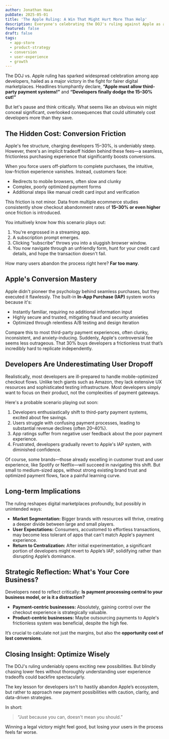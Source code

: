 ```yaml
---
author: Jonathan Haas
pubDate: 2025-05-01
title: 'The Apple Ruling: A Win That Might Hurt More Than Help'
description: Everyone's celebrating the DOJ's ruling against Apple as a victory for developers—until you realize the hidden costs of off‑platform payments.
featured: false
draft: false
tags:
  - app-store
  - product-strategy
  - conversion
  - user-experience
  - growth
---
```


The DOJ vs. Apple ruling has sparked widespread celebration among app developers, hailed as a major victory in the fight for fairer digital marketplaces. Headlines triumphantly declare, **“Apple must allow third-party payment systems!”** and **“Developers finally dodge the 15–30% cut!”**

But let's pause and think critically. What seems like an obvious win might conceal significant, overlooked consequences that could ultimately cost developers more than they save.

## The Hidden Cost: Conversion Friction

Apple's fee structure, charging developers 15–30%, is undeniably steep. However, there's an implicit tradeoff hidden behind these fees—a seamless, frictionless purchasing experience that significantly boosts conversions.

When you force users off-platform to complete purchases, the intuitive, low-friction experience vanishes. Instead, customers face:

- Redirects to mobile browsers, often slow and clunky
- Complex, poorly optimized payment forms
- Additional steps like manual credit card input and verification

This friction is not minor. Data from multiple ecommerce studies consistently show checkout abandonment rates of **15–30% or even higher** once friction is introduced.

You intuitively know how this scenario plays out:

1. You're engrossed in a streaming app.
1. A subscription prompt emerges.
1. Clicking “subscribe” throws you into a sluggish browser window.
1. You now navigate through an unfriendly form, hunt for your credit card details, and hope the transaction doesn't fail.

How many users abandon the process right here? **Far too many**.

## Apple's Conversion Mastery

Apple didn't pioneer the psychology behind seamless purchases, but they executed it flawlessly. The built-in **In-App Purchase (IAP)** system works because it's:

- Instantly familiar, requiring no additional information input
- Highly secure and trusted, mitigating fraud and security anxieties
- Optimized through relentless A/B testing and design iteration

Compare this to most third-party payment experiences, often clunky, inconsistent, and anxiety-inducing. Suddenly, Apple's controversial fee seems less outrageous. That 30% buys developers a frictionless trust that’s incredibly hard to replicate independently.

## Developers Are Underestimating User Dropoff

Realistically, most developers are ill-prepared to handle mobile-optimized checkout flows. Unlike tech giants such as Amazon, they lack extensive UX resources and sophisticated testing infrastructure. Most developers simply want to focus on their product, not the complexities of payment gateways.

Here's a probable scenario playing out soon:

1. Developers enthusiastically shift to third-party payment systems, excited about fee savings.
1. Users struggle with confusing payment processes, leading to substantial revenue declines (often 20–40%).
1. App ratings suffer from negative user feedback about the poor payment experience.
1. Frustrated, developers gradually revert to Apple's IAP system, with diminished confidence.

Of course, some brands—those already excelling in customer trust and user experience, like Spotify or Netflix—will succeed in navigating this shift. But small to medium-sized apps, without strong existing brand trust and optimized payment flows, face a painful learning curve.

## Long-term Implications

The ruling reshapes digital marketplaces profoundly, but possibly in unintended ways:

- **Market Segmentation:** Bigger brands with resources will thrive, creating a deeper divide between large and small players.
- **User Expectations:** Consumers, accustomed to effortless transactions, may become less tolerant of apps that can't match Apple's payment experience.
- **Return to Centralization:** After initial experimentation, a significant portion of developers might revert to Apple’s IAP, solidifying rather than disrupting Apple’s dominance.

## Strategic Reflection: What's Your Core Business?

Developers need to reflect critically: **Is payment processing central to your business model, or is it a distraction?**

- **Payment-centric businesses:** Absolutely, gaining control over the checkout experience is strategically valuable.
- **Product-centric businesses:** Maybe outsourcing payments to Apple's frictionless system was beneficial, despite the high fee.

It’s crucial to calculate not just the margins, but also the **opportunity cost of lost conversions**.

## Closing Insight: Optimize Wisely

The DOJ's ruling undeniably opens exciting new possibilities. But blindly chasing lower fees without thoroughly understanding user experience tradeoffs could backfire spectacularly.

The key lesson for developers isn't to hastily abandon Apple’s ecosystem, but rather to approach new payment possibilities with caution, clarity, and data-driven strategies.

In short:

> “Just because you can, doesn't mean you should.”

Winning a legal victory might feel good, but losing your users in the process feels far worse.
